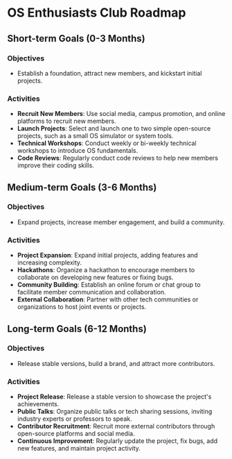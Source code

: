 # OS Enthusiasts Club Roadmap

## Short-term Goals (0-3 Months)
### Objectives
- Establish a foundation, attract new members, and kickstart initial projects.

### Activities
- **Recruit New Members**: Use social media, campus promotion, and online platforms to recruit new members.
- **Launch Projects**: Select and launch one to two simple open-source projects, such as a small OS simulator or system tools.
- **Technical Workshops**: Conduct weekly or bi-weekly technical workshops to introduce OS fundamentals.
- **Code Reviews**: Regularly conduct code reviews to help new members improve their coding skills.

## Medium-term Goals (3-6 Months)
### Objectives
- Expand projects, increase member engagement, and build a community.

### Activities
- **Project Expansion**: Expand initial projects, adding features and increasing complexity.
- **Hackathons**: Organize a hackathon to encourage members to collaborate on developing new features or fixing bugs.
- **Community Building**: Establish an online forum or chat group to facilitate member communication and collaboration.
- **External Collaboration**: Partner with other tech communities or organizations to host joint events or projects.

## Long-term Goals (6-12 Months)
### Objectives
- Release stable versions, build a brand, and attract more contributors.

### Activities
- **Project Release**: Release a stable version to showcase the project's achievements.
- **Public Talks**: Organize public talks or tech sharing sessions, inviting industry experts or professors to speak.
- **Contributor Recruitment**: Recruit more external contributors through open-source platforms and social media.
- **Continuous Improvement**: Regularly update the project, fix bugs, add new features, and maintain project activity.
